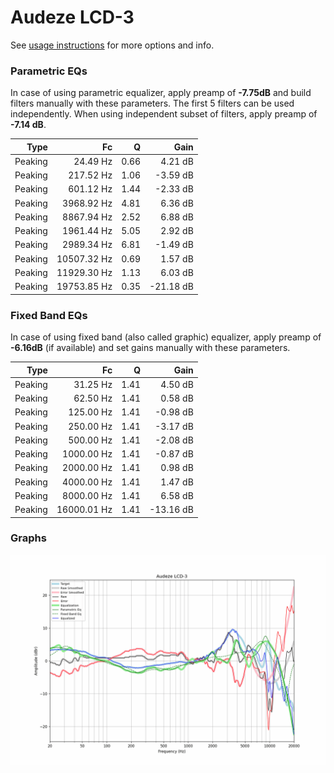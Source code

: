 # Audeze LCD-3
See [usage instructions](https://github.com/jaakkopasanen/AutoEq#usage) for more options and info.

### Parametric EQs
In case of using parametric equalizer, apply preamp of **-7.75dB** and build filters manually
with these parameters. The first 5 filters can be used independently.
When using independent subset of filters, apply preamp of **-7.14 dB**.

| Type    | Fc          |    Q | Gain      |
|--------:|------------:|-----:|----------:|
| Peaking | 24.49 Hz    | 0.66 | 4.21 dB   |
| Peaking | 217.52 Hz   | 1.06 | -3.59 dB  |
| Peaking | 601.12 Hz   | 1.44 | -2.33 dB  |
| Peaking | 3968.92 Hz  | 4.81 | 6.36 dB   |
| Peaking | 8867.94 Hz  | 2.52 | 6.88 dB   |
| Peaking | 1961.44 Hz  | 5.05 | 2.92 dB   |
| Peaking | 2989.34 Hz  | 6.81 | -1.49 dB  |
| Peaking | 10507.32 Hz | 0.69 | 1.57 dB   |
| Peaking | 11929.30 Hz | 1.13 | 6.03 dB   |
| Peaking | 19753.85 Hz | 0.35 | -21.18 dB |

### Fixed Band EQs
In case of using fixed band (also called graphic) equalizer, apply preamp of **-6.16dB**
(if available) and set gains manually with these parameters.

| Type    | Fc          |    Q | Gain      |
|--------:|------------:|-----:|----------:|
| Peaking | 31.25 Hz    | 1.41 | 4.50 dB   |
| Peaking | 62.50 Hz    | 1.41 | 0.58 dB   |
| Peaking | 125.00 Hz   | 1.41 | -0.98 dB  |
| Peaking | 250.00 Hz   | 1.41 | -3.17 dB  |
| Peaking | 500.00 Hz   | 1.41 | -2.08 dB  |
| Peaking | 1000.00 Hz  | 1.41 | -0.87 dB  |
| Peaking | 2000.00 Hz  | 1.41 | 0.98 dB   |
| Peaking | 4000.00 Hz  | 1.41 | 1.47 dB   |
| Peaking | 8000.00 Hz  | 1.41 | 6.58 dB   |
| Peaking | 16000.01 Hz | 1.41 | -13.16 dB |

### Graphs
![](./Audeze%20LCD-3.png)